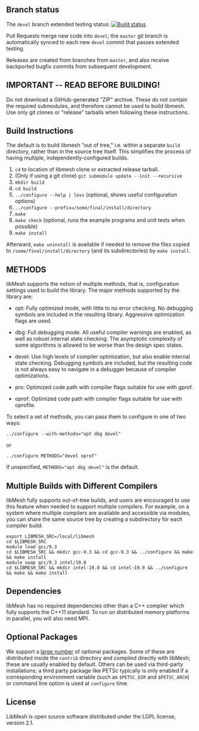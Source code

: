 
## Branch status

The `devel` branch extended testing status: [![Build
status](https://civet.inl.gov/libMesh/libmesh/devel/branch_status.svg)](https://civet.inl.gov/repo/libMesh/libmesh/)

Pull Requests merge new code into `devel`; the `master` git branch is
automatically synced to each new `devel` commit that passes extended
testing.

Releases are created from branches from `master`, and also receive
backported bugfix commits from subsequent development.

## IMPORTANT -- READ BEFORE BUILDING!
Do not download a GitHub-generated "ZIP" archive. These do not contain the required submodules, and therefore cannot be used to build libmesh. Use only git clones or "release" tarballs when following these instructions.

## Build Instructions
The default is to build libmesh "out of tree," i.e. within a separate `build` directory, rather than in the source tree itself. This simplifies the process of having multiple, independently-configured builds.
1. `cd` to location of libmesh clone or extracted release tarball.
1. (Only if using a git clone) `git submodule update --init --recursive`
1. `mkdir build`
1. `cd build`
1. `../configure --help | less` (optional, shows useful configuration options)
1. `../configure --prefix=/some/final/install/directory`
1. `make`
1. `make check` (optional, runs the example programs and unit tests when possible)
1. `make install`

Afterward, `make uninstall` is available if needed to remove the files
copied to `/some/final/install/directory` (and its subdirectories) by
`make install`.

## METHODS
libMesh supports the notion of multiple methods, that is, configuration
settings used to build the library.  The major methods supported by
the library are:

* opt: Fully optimized mode, with little to no error checking. No debugging
  symbols are included in the resulting library.  Aggressive optimization
  flags are used.

* dbg: Full debugging mode. All useful compiler warnings are enabled,
  as well as robust internal state checking. The asymptotic complexity
  of some algorithms is allowed to be worse than the design spec states.

* devel: Use high levels of compiler optimization, but also enable internal
  state checking.  Debugging symbols are included, but the resulting
  code is not always easy to navigate in a debugger because of
  compiler optimizations.

* pro: Optimized code path with compiler flags suitable for use with gprof.

* oprof: Optimized code path with compiler flags suitable for use with oprofile.

To select a set of methods, you can pass them to configure in one of two ways:

    ../configure --with-methods="opt dbg devel"

or

    ../configure METHODS="devel oprof"

If unspecified, `METHODS="opt dbg devel"` is the default.


## Multiple Builds with Different Compilers
libMesh fully supports out-of-tree builds, and users are encouraged to use this
feature when needed to support multiple compilers. For example, on a system
where multiple compilers are available and accessible via modules, you can share
the same source tree by creating a subdirectory for each compiler build:

    export LIBMESH_SRC=/local/libmesh
    cd $LIBMESH_SRC
    module load gcc/9.3
    cd $LIBMESH_SRC && mkdir gcc-9.3 && cd gcc-9.3 && ../configure && make && make install
    module swap gcc/9.3 intel/19.0
    cd $LIBMESH_SRC && mkdir intel-19.0 && cd intel-19.0 && ../configure && make && make install


## Dependencies
libMesh has no required dependencies other than a C++ compiler which
fully supports the C++11 standard. To run on distributed memory
platforms in parallel, you will also need MPI.


## Optional Packages
We support a [large number](http://libmesh.github.io/externalsoftware.html) of
optional packages. Some of these are distributed inside the `contrib` directory
and compiled directly with libMesh; these are usually enabled by
default.  Others can be used via third-party installations; a third
party package like PETSc typically is only enabled if a corresponding
environment variable (such as `$PETSC_DIR` and `$PETSC_ARCH`) or
command line option is used at `configure` time.

## License
LibMesh is open source software distributed under the LGPL license, version 2.1.

